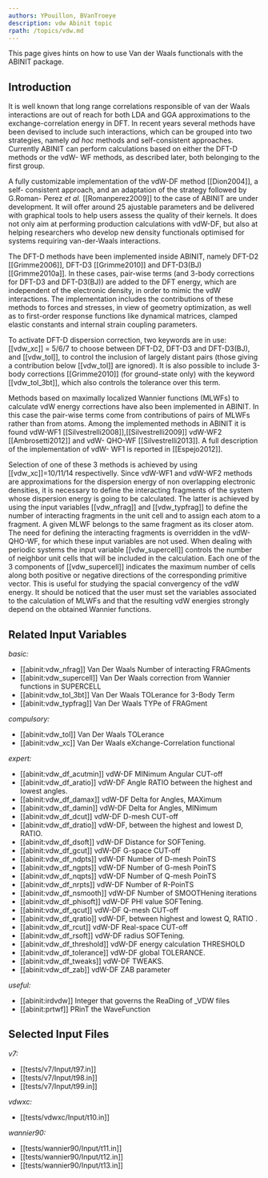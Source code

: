 ```yaml
---
authors: YPouillon, BVanTroeye
description: vdw Abinit topic
rpath: /topics/vdw.md
---
```

<!--
This file is automatically generated by mksite.py. All changes will be lost.
Change the input yaml files or the python code
-->

This page gives hints on how to use Van der Waals functionals with the ABINIT package.

## Introduction

It is well known that long range correlations responsible of van der Waals
interactions are out of reach for both LDA and GGA approximations to the
exchange-correlation energy in DFT. In recent years several methods have been
devised to include such interactions, which can be grouped into two
strategies, namely _ad hoc_ methods and self-consistent approaches. Currently
ABINIT can perform calculations based on either the DFT-D methods or the vdW-
WF methods, as described later, both belonging to the first group.

A fully customizable implementation of the vdW-DF method [[Dion2004]], a self-
consistent approach, and an adaptation of the strategy followed by G.Roman-
Perez _et al._ [[Romanperez2009]] to the case of ABINIT are under development.
It will offer around 25 ajustable parameters and be delivered with graphical
tools to help users assess the quality of their kernels. It does not only aim
at performing production calculations with vdW-DF, but also at helping
researchers who develop new density functionals optimised for systems
requiring van-der-Waals interactions.

The DFT-D methods have been implemented inside ABINIT, namely DFT-D2
[[Grimme2006]], DFT-D3 [[Grimme2010]] and DFT-D3(BJ) [[Grimme2010a]]. In these
cases, pair-wise terms (and 3-body corrections for DFT-D3 and DFT-D3(BJ)) are
added to the DFT energy, which are independent of the electronic density, in
order to mimic the vdW interactions. The implementation includes the
contributions of these methods to forces and stresses, in view of geometry
optimization, as well as to first-order response functions like dynamical
matrices, clamped elastic constants and internal strain coupling parameters.

To activate DFT-D dispersion correction, two keywords are in use: [[vdw_xc]] =
5/6/7 to choose between DFT-D2, DFT-D3 and DFT-D3(BJ), and [[vdw_tol]], to
control the inclusion of largely distant pairs (those giving a contribution
below [[vdw_tol]] are ignored). It is also possible to include 3-body
corrections [[Grimme2010]] (for ground-state only) with the keyword
[[vdw_tol_3bt]], which also controls the tolerance over this term.

Methods based on maximally localized Wannier functions (MLWFs) to calculate
vdW energy corrections have also been implemented in ABINIT. In this case the
pair-wise terms come from contributions of pairs of MLWFs rather than from
atoms. Among the implemented methods in ABINIT it is found vdW-WF1
[[Silvestrelli2008]],[[Silvestrelli2009]] vdW-WF2 [[Ambrosetti2012]] and vdW-
QHO-WF [[Silvestrelli2013]]. A full description of the implementation of vdW-
WF1 is reported in [[Espejo2012]].

Selection of one of these 3 methods is achieved by using [[vdw_xc]]=10/11/14
respectivelly. Since vdW-WF1 and vdW-WF2 methods are approximations for the
dispersion energy of non overlapping electronic densities, it is necessary to
define the interacting fragments of the system whose dispersion energy is
going to be calculated. The latter is achieved by using the input variables
[[vdw_nfrag]] and [[vdw_typfrag]] to define the number of interacting
fragments in the unit cell and to assign each atom to a fragment. A given MLWF
belongs to the same fragment as its closer atom. The need for defining the
interacting fragments is overridden in the vdW-QHO-WF, for which these input
variables are not used. When dealing with periodic systems the input variable
[[vdw_supercell]] controls the number of neighbor unit cells that will be
included in the calculation. Each one of the 3 components of [[vdw_supercell]]
indicates the maximum number of cells along both positive or negative
directions of the corresponding primitive vector. This is useful for studying
the spacial convergency of the vdW energy. It should be noticed that the user
must set the variables associated to the calculation of MLWFs and that the
resulting vdW energies strongly depend on the obtained Wannier functions.



## Related Input Variables

*basic:*

- [[abinit:vdw_nfrag]]  Van Der Waals Number of interacting FRAGments
- [[abinit:vdw_supercell]]  Van Der Waals correction from Wannier functions in SUPERCELL
- [[abinit:vdw_tol_3bt]]  Van Der Waals TOLerance for 3-Body Term
- [[abinit:vdw_typfrag]]  Van Der Waals TYPe of FRAGment
 
*compulsory:*

- [[abinit:vdw_tol]]  Van Der Waals TOLerance
- [[abinit:vdw_xc]]  Van Der Waals eXchange-Correlation functional
 
*expert:*

- [[abinit:vdw_df_acutmin]]  vdW-DF MINimum Angular CUT-off
- [[abinit:vdw_df_aratio]]  vdW-DF Angle RATIO between the highest and
lowest angles.
- [[abinit:vdw_df_damax]]  vdW-DF Delta for Angles, MAXimum 
- [[abinit:vdw_df_damin]]  vdW-DF Delta for Angles, MINimum
- [[abinit:vdw_df_dcut]]  vdW-DF D-mesh CUT-off
- [[abinit:vdw_df_dratio]]  vdW-DF, between the highest and
lowest D, RATIO.
- [[abinit:vdw_df_dsoft]]  vdW-DF Distance for SOFTening.
- [[abinit:vdw_df_gcut]]  vdW-DF G-space CUT-off
- [[abinit:vdw_df_ndpts]]  vdW-DF Number of D-mesh PoinTS
- [[abinit:vdw_df_ngpts]]  vdW-DF Number of G-mesh PoinTS
- [[abinit:vdw_df_nqpts]]  vdW-DF Number of Q-mesh PoinTS
- [[abinit:vdw_df_nrpts]]  vdW-DF Number of R-PoinTS
- [[abinit:vdw_df_nsmooth]]  vdW-DF Number of SMOOTHening iterations
- [[abinit:vdw_df_phisoft]]  vdW-DF PHI value SOFTening.
- [[abinit:vdw_df_qcut]]  vdW-DF Q-mesh CUT-off
- [[abinit:vdw_df_qratio]]  vdW-DF, between highest and lowest Q, RATIO .
- [[abinit:vdw_df_rcut]]  vdW-DF Real-space CUT-off
- [[abinit:vdw_df_rsoft]]  vdW-DF radius SOFTening.
- [[abinit:vdw_df_threshold]]  vdW-DF energy calculation THRESHOLD
- [[abinit:vdw_df_tolerance]]  vdW-DF global TOLERANCE.
- [[abinit:vdw_df_tweaks]]  vdW-DF TWEAKS.
- [[abinit:vdw_df_zab]]  vdW-DF ZAB parameter
 
*useful:*

- [[abinit:irdvdw]]  Integer that governs the ReaDing of _VDW files
- [[abinit:prtwf]]  PRinT the WaveFunction
 

## Selected Input Files

*v7:*

- [[tests/v7/Input/t97.in]]
- [[tests/v7/Input/t98.in]]
- [[tests/v7/Input/t99.in]]
 
*vdwxc:*

- [[tests/vdwxc/Input/t10.in]]
 
*wannier90:*

- [[tests/wannier90/Input/t11.in]]
- [[tests/wannier90/Input/t12.in]]
- [[tests/wannier90/Input/t13.in]]
 

